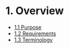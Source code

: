 # 1. Overview

* [1.1 Purpose](purpose.md)
* [1.2 Requirements](requirements.md)
* [1.3 Terminology](terminology.md)